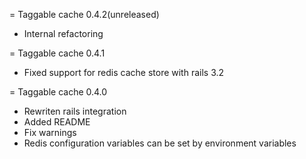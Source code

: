 = Taggable cache 0.4.2(unreleased)

- Internal refactoring

= Taggable cache 0.4.1

- Fixed support for redis cache store with rails 3.2

= Taggable cache 0.4.0

- Rewriten rails integration
- Added README
- Fix warnings
- Redis configuration variables can be set by environment variables